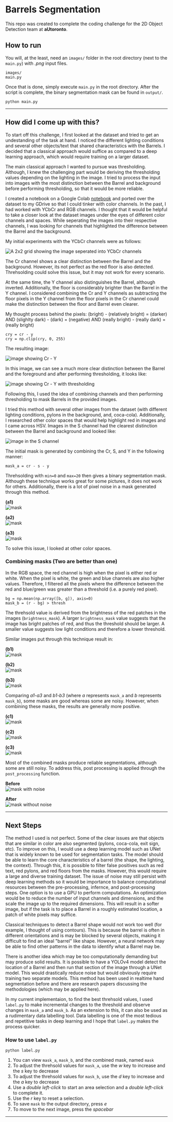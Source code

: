 # Barrels Segmentation

This repo was created to complete the coding challenge for the 2D Object Detection team at **aUtoronto**.

## How to run

You will, at the least, need an `images/` folder in the root directory (next to the `main.py`) with *.png* input files.

```
images/
main.py
```

Once that is done, simply execute `main.py` in the root directory. After the script is complete, the binary segmentation mask can be found in `output/`.

```
python main.py
```
---

## How did I come up with this?

To start off this challenge, I first looked at the dataset and tried to get an undestanding of the task at hand. I noticed the different lighting conditions and several other objects/text that shared characteristics with the Barrels. I decided that a classical approach would suffice as compared to a deep learning approach, which would require training on a larger dataset.

The main classical approach I wanted to pursue was thresholding. Although, I knew the challenging part would be deriving the thresholding values depending on the lighting in the image. I tried to process the input into images with the most distinction between the Barrel and background before performing thresholding, so that it would be more reliable.

I created a notebook on a Google Colab [notebook] and ported over the dataset to my GDrive so that I could tinker with color channels. In the past, I had worked with YCbCr and RGB channels. I thought that it would be helpful to take a closer look at the dataset images under the eyes of different color channels and spaces. While seperating the images into their respective channels, I was looking for channels that highlighted the difference between the Barrel and the background.

My initial experiments with the YCbCr channels were as follows:

![A 2x2 grid showing the image seperated into YCbCr channels](assets/first.png "Image seperated into YCbCr")

The Cr channel shows a clear distinction between the Barrel and the background. However, its not perfect as the red floor is also detected. Threhsolding could solve this issue, but it may not work for every scenario.

At the same time, the Y channel also distinguishes the Barrel, although inverted. Additionally, the floor is considerably brighter than the Barrel in the Y channel. I considered combining the Cr and Y channels as subtracting the floor pixels in the Y channel from the floor pixels in the Cr channel could make the distinction between the floor and Barrel even clearer.

My thought process behind the pixels: (bright) - (relatively bright) = (darker) AND (slighlty dark) - (dark) = (negative) AND (really bright) - (really dark) = (really bright)

```
cry = cr - y
cry = np.clip(cry, 0, 255)
```

The resulting image:

![image showing Cr - Y](assets/cry.png "Cr - Y")

In this image, we can see a much more clear distinction between the Barrel and the foreground and after performing thresholding, it looks like:

![image showing Cr - Y with thresholding](assets/cry_t.png "Better Cr- Y")

Following this, I used the idea of combining channels and then performing thresholding to mask Barrels in the provided images.

I tried this method with several other images from the dataset (with different lighting conditions, pylons in the background, and, coca-cola). Additionally, I researched other color spaces that would help highlight red in images and I came across HSV. Images in the S channel had the clearest distinction between the Barrel and background and looked like: 

![image in the S channel](assets/s.png "S Channel")

The initial mask is generated by combining the Cr, S, and Y in the following manner:

```
mask_a = cr - s - y
```

Threhsolding with `min=0` and `max=20` then gives a binary segmentation mask. Although these technique works great for some pictures, it does not work for others. Additionally, there is a lot of pixel noise in a mask generated through this method.

**(a1)**  
![mask](assets/mask_a_good.png "mask 1")

**(a2)**  
![mask](assets/mask_a_eh.png "mask 2")

**(a3)**  
![mask](assets/mask_a_bad.png "mask 3")

To solve this issue, I looked at other color spaces.

### Combining masks (Two are better than one)

In the RGB space, the red channel is high when the pixel is either red or white. When the pixel is white, the green and blue channels are also higher values. Therefore, I filtered all the pixels where the difference between the red and blue/green was greater than a threshold (i.e. a purely red pixel).

```
bg = np.mean(np.array([b, g]), axis=0)
mask_b = (r - bg) > thresh
```

The threhsold value is derived from the brightness of the red patches in the images (`brightness_mask`). A larger `brightness_mask` value suggests that the image has bright patches of red, and thus the threshold should be larger. A smaller value suggests low light conditions and therefore a lower threshold.

Similar images put through this technique result in:


**(b1)**  
![mask](assets/mask_b_good.png "mask 1")

**(b2)**  
![mask](assets/mask_b_eh.png "mask 2")

**(b3)**  
![mask](assets/mask_b_bad.png "mask 3")

Comparing *a1-a3* and *b1-b3* (where *a* represents `mask_a` and *b* represents `mask_b`), some masks are good whereas some are noisy. However, when combining these masks, the results are generally more positive.

**(c1)**  
![mask](assets/mask_c_good.png "mask 1")

**(c2)**  
![mask](assets/mask_c_eh.png "mask 2")

**(c3)**  
![mask](assets/mask_c_bad.png "mask 3")

Most of the combined masks produce reliable segmentations, although some are still noisy. To address this, post processing is applied through the `post_processing` function.

**Before**  
![mask with noise](assets/before_processing.png "Noisy mask")

**After**  
![mask without noise](assets/after_processing.png "Clean mask")

---

## Next Steps

The method I used is not perfect. Some of the clear issues are that objects that are similar in color are also segmented (pylons, coca-cola, exit sign, etc). To improve on this, I would use a deep learning model such as UNet that is widely known to be used for segmentation tasks. The model should be able to learn the core characteristics of a barrel (the shape, the lighting, the context). Through this, it is possible to filter false positives such as red text, red pylons, and red floors from the masks. However, this would require a large and diverse training dataset. The issue of noise may still persist with deep learning methods so it would be importance to balance computational resources between the pre-processing, infernce, and post-processing steps. One option is to use a GPU to perform computations. An optimization would be to reduce the number of input channels and dimensions, and the scale the image up to the required dimensions. This will result in a softer image, but if the task is to place a Barrel in a roughly estimated location, a patch of white pixels may suffice.

Classical techniques to detect a Barrel shape would not work too well (for example, I thought of using contours). This is because the barrel is often in different orientations and is may be blocked by several objects, making it difficult to find an ideal "barrel" like shape. However, a neural network may be able to find other patterns in the data to identify what a Barrel may be.

There is another idea which may be too computationally demanding but may produce solid results. It is possible to have a YOLOv4 model detect the location of a Barrel and then run that section of the image through a UNet model. This would drastically reduce noise but would obviously require training two separate models. This method has been used in realtime hand segmentation before and there are research papers discussing the methodologies (which may be applied here).

In my current implementaion, to find the best threhsold values, I used `label.py` to make incremental changes to the threshold and observe changes in `mask_a` and `mask_b`. As an extension to this, it can also be used as a rudimentary data labelling tool. Data labelling is one of the most tedious and repetitive tasks in deep learning and I hope that `label.py` makes the process quicker.

### How to use `label.py`

```
python label.py
```

1. You can view `mask_a`, `mask_b`, and the combined mask, named `mask`
2. To adjust the threhsold values for `mask_a`, use the *w* key to increase and the *s* key to decrease
3. To adjust the threhsold values for `mask_b`, use the *d* key to increase and the *a* key to decrease
4. Use a *double left-click* to start an area selection and a *double left-click* to complete it.
5. Use the *r* key to reset a selection.
6. To save `mask` to the output directory, press *e*
7. To move to the next image, press the *spacebar*

---

[notebook]: https://colab.research.google.com/drive/14jy8meWag9ZsD0b9kWUVZ2cWGtd4aXAL?usp=sharing